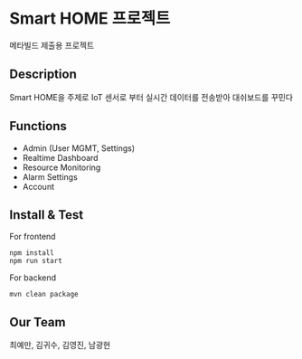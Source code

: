 # Smart HOME 프로젝트
메타빌드 제출용 프로젝트

## Description
Smart HOME을 주제로 IoT 센서로 부터 실시간 데이터를 전송받아 대쉬보드를 꾸민다

## Functions
- Admin (User MGMT, Settings)
- Realtime Dashboard
- Resource Monitoring
- Alarm Settings
- Account

## Install & Test
For frontend
```
npm install
npm run start
```

For backend
```
mvn clean package
```

## Our Team
최예만, 김귀수, 김영진, 남광현
